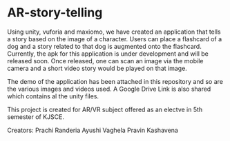# AR-story-telling

Using unity, vuforia and maxiomo, we have created an application that tells a story based on the image of a character. Users can place a flashcard of a dog and a story related to that dog is augmented onto the flashcard. Currently, the apk for this application is under development and will be released soon. Once released, one can scan an image via the mobile camera and a short video story would be played on that image. 

The demo of the application has been attached in this repository and so are the various images and videos used. A Google Drive Link is also shared which contains al the unity files.

This project is created for AR/VR subject offered as an electve in 5th semester of KJSCE. 

Creators:
Prachi Randeria
Ayushi Vaghela
Pravin Kashavena
